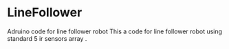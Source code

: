# LineFollower
Adruino code for line follower robot
This a code for line follower robot using standard 5 ir sensors array .

